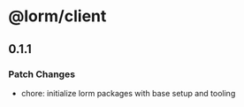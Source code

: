 # @lorm/client

## 0.1.1

### Patch Changes

- chore: initialize lorm packages with base setup and tooling
